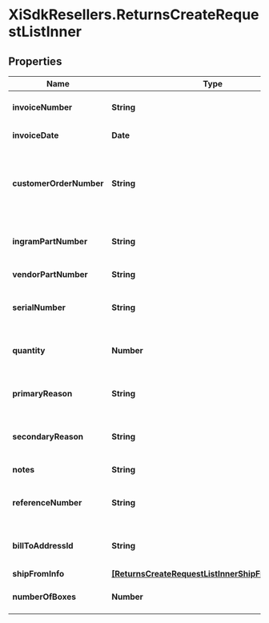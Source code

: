# XiSdkResellers.ReturnsCreateRequestListInner

## Properties

Name | Type | Description | Notes
------------ | ------------- | ------------- | -------------
**invoiceNumber** | **String** | The Invoice number of the order. | 
**invoiceDate** | **Date** | Date of an Invoice. | 
**customerOrderNumber** | **String** | The reseller&#39;s order number for reference in their system. | [optional] 
**ingramPartNumber** | **String** | Unique line number from Ingram. | [optional] 
**vendorPartNumber** | **String** | Vendor Part Number. | [optional] 
**serialNumber** | **String** | Serial number of the product. | [optional] 
**quantity** | **Number** | Return quantity of the product. | 
**primaryReason** | **String** | Primary reason to return the product. | 
**secondaryReason** | **String** | Secondary reason to return the product. | 
**notes** | **String** | Return notes. | [optional] 
**referenceNumber** | **String** | Reference number to return the product. | [optional] 
**billToAddressId** | **String** | Suffix used to identify billing address. | [optional] 
**shipFromInfo** | [**[ReturnsCreateRequestListInnerShipFromInfoInner]**](ReturnsCreateRequestListInnerShipFromInfoInner.md) |  | 
**numberOfBoxes** | **Number** | Number of boxes to return. | 


